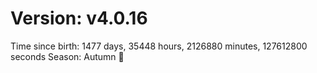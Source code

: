 # Version: v4.0.16
Time since birth: 1477 days, 35448 hours, 2126880 minutes, 127612800 seconds
Season: Autumn 🍁

